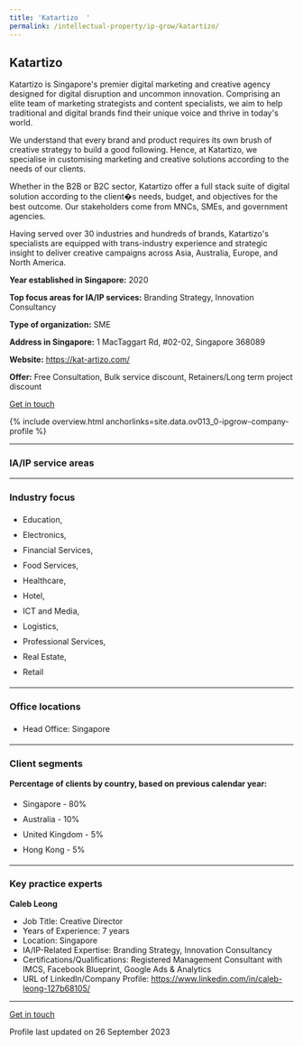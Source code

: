```yaml
---
title: 'Katartizo  '
permalink: /intellectual-property/ip-grow/katartizo/
---
```


## Katartizo  

Katartizo is Singapore's premier digital marketing and creative agency designed for digital disruption and uncommon innovation. Comprising an elite team of marketing strategists and content specialists, we aim to help traditional and digital brands find their unique voice and thrive in today's world.

We understand that every brand and product requires its own brush of creative strategy to build a good following. Hence, at Katartizo, we specialise in customising marketing and creative solutions according to the needs of our clients.
 
Whether in the B2B or B2C sector, Katartizo offer a full stack suite of digital solution according to the client�s needs, budget, and objectives for the best outcome. Our stakeholders come from MNCs, SMEs, and government agencies.

Having served over 30 industries and hundreds of brands, Katartizo's specialists are equipped with trans-industry experience and strategic insight to deliver creative campaigns across Asia, Australia, Europe, and North America.

<b>Year established in Singapore:</b> 2020

<b>Top focus areas for IA/IP services:</b> Branding Strategy, Innovation Consultancy

<b>Type of organization:</b> SME

<b>Address in Singapore:</b> 1 MacTaggart Rd, #02-02, Singapore 368089

<b>Website:</b> <a href='https://kat-artizo.com/'>https://kat-artizo.com/</a>

<b>Offer:</b> Free Consultation, Bulk service discount, Retainers/Long term project discount

<a class='btn' href='https://form.gov.sg/64fad3758b89590011503dec' target='_blank' rel='noopener'>Get in touch</a>

{% include overview.html anchorlinks=site.data.ov013_0-ipgrow-company-profile %}

---
<a name='ip-related-service-areas'></a>
### IA/IP service areas

---
<a name='industry-focus'></a>
### Industry focus

<ul><li style='line-height: 27px; margin: 0px 0px !important'> Education, </li><li style='line-height: 27px; margin: 0px 0px !important'>Electronics, </li><li style='line-height: 27px; margin: 0px 0px !important'>Financial Services, </li><li style='line-height: 27px; margin: 0px 0px !important'>Food Services, </li><li style='line-height: 27px; margin: 0px 0px !important'>Healthcare, </li><li style='line-height: 27px; margin: 0px 0px !important'>Hotel, </li><li style='line-height: 27px; margin: 0px 0px !important'>ICT and Media, </li><li style='line-height: 27px; margin: 0px 0px !important'>Logistics, </li><li style='line-height: 27px; margin: 0px 0px !important'>Professional Services, </li><li style='line-height: 27px; margin: 0px 0px !important'>Real Estate, </li><li style='line-height: 27px; margin: 0px 0px !important'>Retail</li></ul>

---
<a name='office-locations'></a>
### Office locations

<ul><li style='line-height: 27px; margin: 0px 0px !important'> Head Office: Singapore</li></ul>

---
<a name='client-segments'></a>
### Client segments

**Percentage of clients by country, based on previous calendar year:**

<ul><li style='line-height: 27px; margin: 0px 0px !important'> Singapore - 80%</li><li style='line-height: 27px; margin: 0px 0px !important'>Australia - 10%</li><li style='line-height: 27px; margin: 0px 0px !important'>United Kingdom - 5%</li><li style='line-height: 27px; margin: 0px 0px !important'>Hong Kong - 5%</li></ul>

---
<a name='key-practice-experts'></a>
### Key practice experts

**Caleb Leong**

- Job Title: Creative Director
- Years of Experience: 7 years
- Location: Singapore
- IA/IP-Related Expertise: Branding Strategy, Innovation Consultancy
- Certifications/Qualifications: Registered Management Consultant with IMCS, Facebook Blueprint, Google Ads & Analytics
- URL of LinkedIn/Company Profile: <a href="https://www.linkedin.com/in/caleb-leong-127b68105/" target="_blank" rel="noopener">https://www.linkedin.com/in/caleb-leong-127b68105/</a>

---
<p>
<a class='btn' href='https://form.gov.sg/64fad3758b89590011503dec' target='_blank' rel='noopener'>Get in touch</a>
</p>
Profile last updated on 26 September 2023
